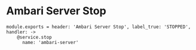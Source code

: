 
# Ambari Server Stop

    module.exports = header: 'Ambari Server Stop', label_true: 'STOPPED', handler: ->
        @service.stop
          name: 'ambari-server'
